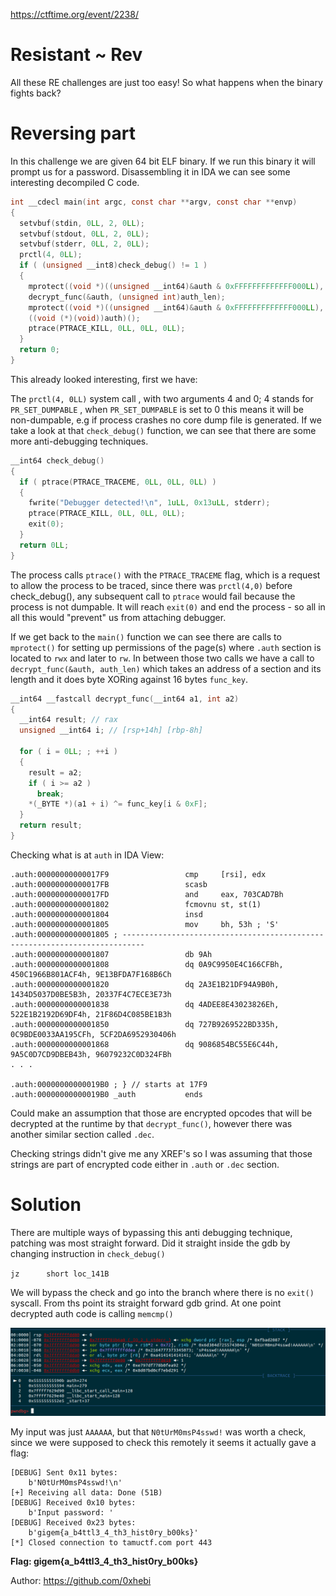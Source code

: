 https://ctftime.org/event/2238/

<h1> Resistant ~ Rev </h1>

<p>All these RE challenges are just too easy! So what happens when the binary fights back?</p>

<h1>Reversing part</h1>

<p>In this challenge we are given 64 bit ELF binary. If we run this binary it will prompt us for a password. Disassembling it in IDA we can see some interesting decompiled C code.</p>

```c
int __cdecl main(int argc, const char **argv, const char **envp)
{
  setvbuf(stdin, 0LL, 2, 0LL);
  setvbuf(stdout, 0LL, 2, 0LL);
  setvbuf(stderr, 0LL, 2, 0LL);
  prctl(4, 0LL);
  if ( (unsigned __int8)check_debug() != 1 )
  {
    mprotect((void *)((unsigned __int64)&auth & 0xFFFFFFFFFFFFF000LL), auth_len + ((unsigned __int64)&auth & 0xFFF), 7);// rwx
    decrypt_func(&auth, (unsigned int)auth_len);
    mprotect((void *)((unsigned __int64)&auth & 0xFFFFFFFFFFFFF000LL), auth_len + ((unsigned __int64)&auth & 0xFFF), 5);// rx
    ((void (*)(void))auth)();
    ptrace(PTRACE_KILL, 0LL, 0LL, 0LL);
  }
  return 0;
}
```

<p> This already looked interesting, first we have:</p>

The `prctl(4, 0LL)` system call , with two arguments 4 and 0; 4 stands for `PR_SET_DUMPABLE` , when `PR_SET_DUMPABLE` is set to 0 this means it will be non-dumpable, e.g if process crashes no core dump file is generated.
If we take a look at that `check_debug()` function, we can see that there are some more anti-debugging techniques.

```c
__int64 check_debug()
{
  if ( ptrace(PTRACE_TRACEME, 0LL, 0LL, 0LL) )
  {
    fwrite("Debugger detected!\n", 1uLL, 0x13uLL, stderr);
    ptrace(PTRACE_KILL, 0LL, 0LL, 0LL);
    exit(0);
  }
  return 0LL;
}
```

The process calls `ptrace()` with the `PTRACE_TRACEME` flag, which is a request to allow the process to be traced, since there was `prctl(4,0)` before check_debug(), any subsequent call to `ptrace` would fail because the process is not dumpable. It will reach `exit(0)` and end the process - so all in all this would "prevent" us from attaching debugger.

If we get back to the `main()` function we can see there are calls to `mprotect()` for setting up permissions of the page(s) where `.auth` section is located to `rwx` and later to `rw`. In between those two calls we have a call to `decrypt_func(&auth, auth_len)` which takes an address of a section and its length and it does byte XORing against 16 bytes `func_key`.

```c
__int64 __fastcall decrypt_func(__int64 a1, int a2)
{
  __int64 result; // rax
  unsigned __int64 i; // [rsp+14h] [rbp-8h]

  for ( i = 0LL; ; ++i )
  {
    result = a2;
    if ( i >= a2 )
      break;
    *(_BYTE *)(a1 + i) ^= func_key[i & 0xF];
  }
  return result;
}
```

Checking what is at `auth` in IDA View:

```.auth:00000000000017F9 ; __unwind {
.auth:00000000000017F9                 cmp     [rsi], edx
.auth:00000000000017FB                 scasb
.auth:00000000000017FD                 and     eax, 703CAD7Bh
.auth:0000000000001802                 fcmovnu st, st(1)
.auth:0000000000001804                 insd
.auth:0000000000001805                 mov     bh, 53h ; 'S'
.auth:0000000000001805 ; ---------------------------------------------------------------------------
.auth:0000000000001807                 db 9Ah
.auth:0000000000001808                 dq 0A9C9950E4C166CFBh, 450C1966B801ACF4h, 9E13BFDA7F168B6Ch
.auth:0000000000001820                 dq 2A3E1B21DF94A9B0h, 1434D5037D0BE5B3h, 20337F4C7ECE3E73h
.auth:0000000000001838                 dq 4ADEE8E43023826Eh, 522E1B2192D69DF4h, 21F86D4C085BE1B3h
.auth:0000000000001850                 dq 727B9269522BD335h, 0C9BDE0033AA195CFh, 5CF2DA6952930406h
.auth:0000000000001868                 dq 9086854BC55E6C44h, 9A5C0D7CD9DBEB43h, 96079232C0D324FBh
. . .

.auth:00000000000019B0 ; } // starts at 17F9
.auth:00000000000019B0 _auth           ends
```
Could make an assumption that those are encrypted opcodes that will be decrypted at the runtime by that `decrypt_func()`, however there was another similar section called `.dec`. 

Checking strings didn't give me any XREF's so I was assuming that those strings are part of encrypted code either in `.auth` or `.dec` section.

<h1>Solution</h1>

There are multiple ways of bypassing this anti debugging technique, patching was most straight forward. Did it straight inside the gdb by changing instruction in `check_debug()` 

`jz      short loc_141B`

We will bypass the check and go into the branch where there is no `exit()` syscall. From ths point its straight forward gdb grind. At one point decrypted auth code is calling `memcmp()`

![pwndbg](pwndbg.png)

My input was just `AAAAAA`, but that `N0tUrM0msP4sswd!` was worth a check, since we were supposed to check this remotely it seems it actually gave a flag:

```[+] Opening connection to tamuctf.com on port 443: Done
[DEBUG] Sent 0x11 bytes:
    b'N0tUrM0msP4sswd!\n'
[+] Receiving all data: Done (51B)
[DEBUG] Received 0x10 bytes:
    b'Input password: '
[DEBUG] Received 0x23 bytes:
    b'gigem{a_b4ttl3_4_th3_hist0ry_b00ks}'
[*] Closed connection to tamuctf.com port 443
```

<b>Flag: gigem{a_b4ttl3_4_th3_hist0ry_b00ks} </b>


Author: https://github.com/0xhebi
